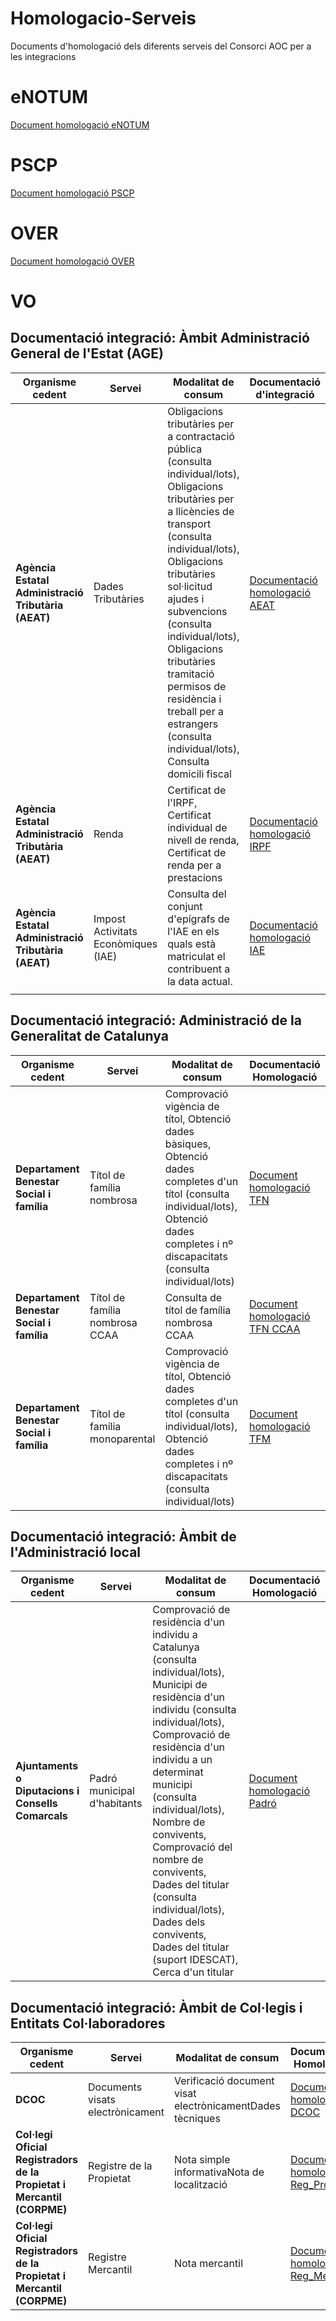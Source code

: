# Homologacio-Serveis
Documents d'homologació dels diferents serveis del Consorci AOC per a les integracions

# eNOTUM

[Document homologació eNOTUM][link1]

[link1]:https://github.com/ConsorciAOC/Homologacio-Serveis/blob/main/Documents/Document-homologacio_NT-v5.0.docx

# PSCP

[Document homologació PSCP][link1]

[link1]:https://github.com/ConsorciAOC/Homologacio-Serveis/blob/main/Documents/Document-homologacio_PSCP_v2.docx

# OVER

[Document homologació OVER][link1]

[link1]:https://github.com/ConsorciAOC/Homologacio-Serveis/blob/main/Documents/Document-homologacio_OVER_v2.docx

# VO

##

## Documentació integració: Àmbit Administració General de l&#39;Estat (AGE)

| **Organisme cedent** | **Servei** | **Modalitat de consum** | **Documentació d&#39;integració** |
| --- | --- | --- | --- |
| **Agència Estatal Administració Tributària (AEAT)**      | Dades Tributàries | Obligacions tributàries per a contractació pública (consulta individual/lots), Obligacions tributàries per a llicències de transport (consulta individual/lots), Obligacions tributàries sol·licitud ajudes i subvencions (consulta individual/lots), Obligacions tributàries tramitació permisos de residència i treball per a estrangers (consulta individual/lots), Consulta domicili fiscal | [Documentació homologació AEAT][link2] |
| **Agència Estatal Administració Tributària (AEAT)** | Renda | Certificat de l&#39;IRPF, Certificat individual de nivell de renda, Certificat de renda per a prestacions |[Documentació homologació IRPF][link3] |
| **Agència Estatal Administració Tributària (AEAT)** | Impost Activitats Econòmiques (IAE) | Consulta del conjunt d&#39;epígrafs de l&#39;IAE en els quals està matriculat el contribuent a la data actual. | [Documentació homologació IAE][link4]   |
| |


##

## Documentació integració: Administració de la Generalitat de Catalunya

| **Organisme cedent** | **Servei** | **Modalitat de consum** | **Documentació Homologació** |
| --- | --- | --- | --- |
| **Departament Benestar Social i família** | Títol de família nombrosa | Comprovació vigència de títol, Obtenció dades bàsiques, Obtenció dades completes d&#39;un títol (consulta individual/lots), Obtenció dades completes i nº discapacitats (consulta individual/lots) | [Document homologació TFN][link4] |
| **Departament Benestar Social i família** | Títol de família nombrosa CCAA | Consulta de títol de família nombrosa CCAA | [Document homologació TFN CCAA][link4] |
| **Departament Benestar Social i família** | Títol de família monoparental | Comprovació vigència de títol, Obtenció dades completes d&#39;un títol (consulta individual/lots), Obtenció dades completes i nº discapacitats (consulta individual/lots) | [Document homologació TFM][link4] |

##
## Documentació integració: Àmbit de l&#39;Administració local

| **Organisme cedent** | **Servei** | **Modalitat de consum** | **Documentació Homologació** |
| --- | --- | --- | --- |
| **Ajuntaments o Diputacions i Consells Comarcals** | Padró municipal d&#39;habitants | Comprovació de residència d&#39;un individu a Catalunya (consulta individual/lots), Municipi de residència d&#39;un individu (consulta individual/lots), Comprovació de residència d&#39;un individu a un determinat municipi (consulta individual/lots), Nombre de convivents, Comprovació del nombre de convivents, Dades del titular (consulta individual/lots), Dades dels convivents, Dades del titular (suport IDESCAT), Cerca d&#39;un titular | [Document homologació Padró][link4] |

##
## Documentació integració: Àmbit de Col·legis i Entitats Col·laboradores

| **Organisme cedent** | **Servei** | **Modalitat de consum** | **Documentació Homologació** |
| --- | --- | --- | --- |
| **DCOC** | Documents visats electrònicament | Verificació document visat electrònicamentDades tècniques | [Document homologació DCOC][link4] |
| **Col·legi Oficial Registradors de la Propietat i Mercantil (CORPME)** | Registre de la Propietat | Nota simple informativaNota de localització | [Document homologació Reg\_Prop][link4] |
| **Col·legi Oficial Registradors de la Propietat i Mercantil (CORPME)** | Registre Mercantil | Nota mercantil | [Document homologació Reg\_Merc][link4] |



[link2]:https://github.com/ConsorciAOC/Homologacio-Serveis/blob/main/Documents/Document-homologacio_OVER_v2.docx

[link3]:https://github.com/ConsorciAOC/Homologacio-Serveis/blob/main/Documents/Document-homologacio_OVER_v2.docx

[link4]:https://github.com/ConsorciAOC/Homologacio-Serveis/blob/main/Documents/Document-homologacio_OVER_v2.docx
